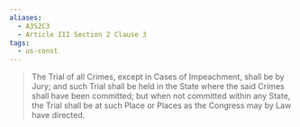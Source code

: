 ```yaml
---
aliases:
  - A3S2C3
  - Article III Section 2 Clause 3
tags:
  - us-const
---
```

> The Trial of all Crimes, except in Cases of Impeachment, shall be by Jury; and such Trial shall be held in the State where the said Crimes shall have been committed; but when not committed within any State, the Trial shall be at such Place or Places as the Congress may by Law have directed.

